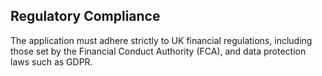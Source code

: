 ## Regulatory Compliance

The application must adhere strictly to UK financial regulations, including those set by the Financial Conduct Authority (FCA), and data protection laws such as GDPR.
